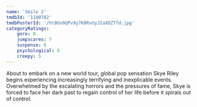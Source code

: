 ```yaml
---
name: 'Smile 2'
tmdbId: '1100782'
tmdbPosterId: '/ht8Uv9QPv9y7K0RvUyJIaXOZTfd.jpg'
categoryRatings:
    gore: 8
    jumpscares: 7
    suspense: 6
    psychological: 6
    creepy: 5
---
```

About to embark on a new world tour, global pop sensation Skye Riley begins experiencing increasingly terrifying and inexplicable events. Overwhelmed by the escalating horrors and the pressures of fame, Skye is forced to face her dark past to regain control of her life before it spirals out of control.
